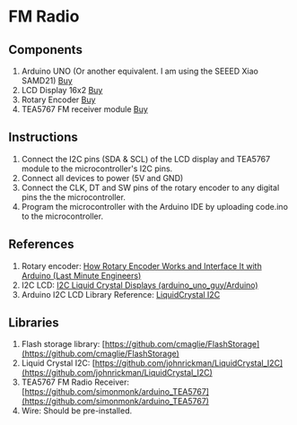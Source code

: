 # FM Radio
## Components
1. Arduino UNO (Or another equivalent. I am using the SEEED Xiao SAMD21) [Buy]([https://link-url-here.org](https://shop.lynkrtech.com/product/seeeduino-xiao-samd21-microcontroller-arduino-compatible-cortex-m0/))
2. LCD Display 16x2 [Buy]([https://link-url-here.org](https://shop.lynkrtech.com/product/16x2-lcd-blue-background-with-white-text-with-i2c-iic-interface/))
3. Rotary Encoder [Buy](https://shop.lynkrtech.com/product/rotary-encoder-module-360-degree/)
4. TEA5767 FM receiver module [Buy](https://shop.lynkrtech.com/?s=tea5767&post_type=product)

## Instructions
1. Connect the I2C pins (SDA & SCL) of the LCD display and TEA5767 module to the microcontroller's I2C pins.
2. Connect all devices to power (5V and GND)
3. Connect the CLK, DT and SW pins of the rotary encoder to any digital pins the the microcontroller.
4. Program the microcontroller with the Arduino IDE by uploading code.ino to the microcontroller.

## References
1. Rotary encoder: [How Rotary Encoder Works and Interface It with Arduino (Last Minute Engineers)](https://lastminuteengineers.com/rotary-encoder-arduino-tutorial/)
2. I2C LCD: [I2C Liquid Crystal Displays (arduino_uno_guy/Arduino)](https://projecthub.arduino.cc/arduino_uno_guy/i2c-liquid-crystal-displays-5eb615)
3. Arduino I2C LCD Library Reference: [LiquidCrystal I2C](https://www.arduino.cc/reference/en/libraries/liquidcrystal-i2c/)

## Libraries
1. Flash storage library: [https://github.com/cmaglie/FlashStorage](https://github.com/cmaglie/FlashStorage)
2. Liquid Crystal I2C: [https://github.com/johnrickman/LiquidCrystal_I2C](https://github.com/johnrickman/LiquidCrystal_I2C)
3. TEA5767 FM Radio Receiver: [https://github.com/simonmonk/arduino_TEA5767](https://github.com/simonmonk/arduino_TEA5767)
4. Wire: Should be pre-installed.
